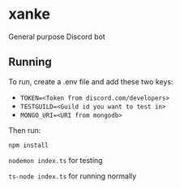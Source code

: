# xanke
General purpose Discord bot

## Running
To run, create a .env file and add these two keys:
* `TOKEN=<Token from discord.com/developers>`
* `TESTGUILD=<Guild id you want to test in>`
* `MONGO_URI=<URI from mongodb>`

Then run:

`npm install`

`nodemon index.ts` for testing

`ts-node index.ts` for running normally